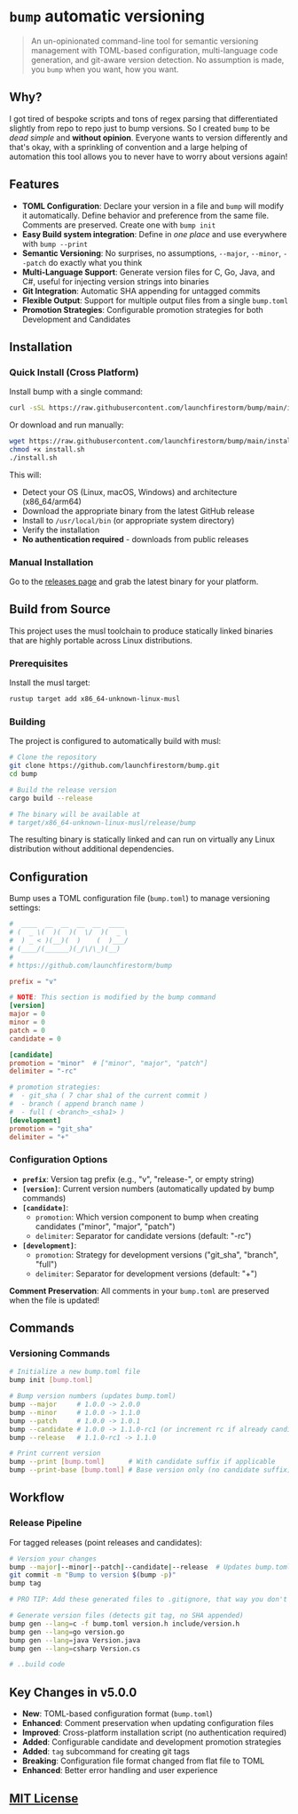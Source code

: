 # `bump` automatic versioning

> An un-opinionated command-line tool for semantic versioning management with TOML-based configuration, multi-language code generation, and git-aware version detection. No assumption is made, you `bump` when you want, how you want.

## Why?
I got tired of bespoke scripts and tons of regex parsing that differentiated slightly from repo to repo just to bump versions. So I created `bump` to be _dead simple_ and **without opinion**. Everyone wants to version differently and that's okay, with a sprinkling of convention and a large helping of automation this tool allows you to never have to worry about versions again!

## Features

- **TOML Configuration**: Declare your version in a file and `bump` will modify it automatically. Define behavior and preference from the same file. Comments are preserved. Create one with `bump init`
- **Easy Build system integration**: Define in _one place_ and use everywhere with `bump --print`
- **Semantic Versioning**: No surprises, no assumptions, `--major`, `--minor`, `--patch` do exactly what you think
- **Multi-Language Support**: Generate version files for C, Go, Java, and C#, useful for injecting version strings into binaries
- **Git Integration**: Automatic SHA appending for untagged commits
- **Flexible Output**: Support for multiple output files from a single `bump.toml`
- **Promotion Strategies**: Configurable promotion strategies for both Development and Candidates


## Installation

### Quick Install (Cross Platform)

Install bump with a single command:

```bash
curl -sSL https://raw.githubusercontent.com/launchfirestorm/bump/main/install.sh | bash
```

Or download and run manually:

```bash
wget https://raw.githubusercontent.com/launchfirestorm/bump/main/install.sh
chmod +x install.sh
./install.sh
```

This will:
- Detect your OS (Linux, macOS, Windows) and architecture (x86_64/arm64)
- Download the appropriate binary from the latest GitHub release
- Install to `/usr/local/bin` (or appropriate system directory)
- Verify the installation
- **No authentication required** - downloads from public releases

### Manual Installation

Go to the [releases page](https://github.com/launchfirestorm/bump/releases) and grab the latest binary for your platform.

## Build from Source

This project uses the musl toolchain to produce statically linked binaries that are highly portable across Linux distributions.

### Prerequisites

Install the musl target:

```bash
rustup target add x86_64-unknown-linux-musl
```

### Building

The project is configured to automatically build with musl:

```bash
# Clone the repository
git clone https://github.com/launchfirestorm/bump.git
cd bump

# Build the release version
cargo build --release

# The binary will be available at
# target/x86_64-unknown-linux-musl/release/bump
```

The resulting binary is statically linked and can run on virtually any Linux distribution without additional dependencies.

## Configuration

Bump uses a TOML configuration file (`bump.toml`) to manage versioning settings:

```toml
#  ____  __  __  __  __  ____ 
# (  _ \(  )(  )(  \/  )(  _ \
#  ) _ < )(__)(  )    (  )___/
# (____/(______)(_/\/\_)(__)  
#
# https://github.com/launchfirestorm/bump

prefix = "v"

# NOTE: This section is modified by the bump command
[version]
major = 0
minor = 0
patch = 0
candidate = 0

[candidate]
promotion = "minor"  # ["minor", "major", "patch"]
delimiter = "-rc"

# promotion strategies:
#  - git_sha ( 7 char sha1 of the current commit )
#  - branch ( append branch name )
#  - full ( <branch>_<sha1> )
[development]
promotion = "git_sha"
delimiter = "+"
```

### Configuration Options

- **`prefix`**: Version tag prefix (e.g., "v", "release-", or empty string)
- **`[version]`**: Current version numbers (automatically updated by bump commands)
- **`[candidate]`**: 
  - `promotion`: Which version component to bump when creating candidates ("minor", "major", "patch")
  - `delimiter`: Separator for candidate versions (default: "-rc")
- **`[development]`**: 
  - `promotion`: Strategy for development versions ("git_sha", "branch", "full")
  - `delimiter`: Separator for development versions (default: "+")

**Comment Preservation**: All comments in your `bump.toml` are preserved when the file is updated!

## Commands

### Versioning Commands

```bash
# Initialize a new bump.toml file
bump init [bump.toml]

# Bump version numbers (updates bump.toml)
bump --major     # 1.0.0 -> 2.0.0
bump --minor     # 1.0.0 -> 1.1.0  
bump --patch     # 1.0.0 -> 1.0.1
bump --candidate # 1.0.0 -> 1.1.0-rc1 (or increment rc if already candidate)
bump --release   # 1.1.0-rc1 -> 1.1.0

# Print current version
bump --print [bump.toml]      # With candidate suffix if applicable
bump --print-base [bump.toml] # Base version only (no candidate suffix)
```

## Workflow

### Release Pipeline
For tagged releases (point releases and candidates):

```bash
# Version your changes
bump --major|--minor|--patch|--candidate|--release  # Updates bump.toml
git commit -m "Bump to version $(bump -p)"
bump tag

# PRO TIP: Add these generated files to .gitignore, that way you don't fall into the "behind by one" trap

# Generate version files (detects git tag, no SHA appended)
bump gen --lang=c -f bump.toml version.h include/version.h
bump gen --lang=go version.go
bump gen --lang=java Version.java
bump gen --lang=csharp Version.cs

# ..build code 
```


## Key Changes in v5.0.0

- **New**: TOML-based configuration format (`bump.toml`)
- **Enhanced**: Comment preservation when updating configuration files
- **Improved**: Cross-platform installation script (no authentication required)
- **Added**: Configurable candidate and development promotion strategies
- **Added**: `tag` subcommand for creating git tags
- **Breaking**: Configuration file format changed from flat file to TOML
- **Enhanced**: Better error handling and user experience

## [MIT License](./LICENSE)
